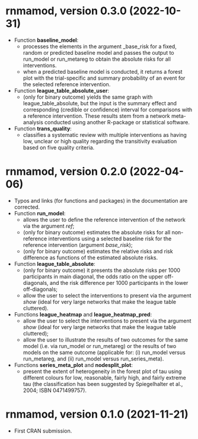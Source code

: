 # rnmamod, version 0.3.0 (2022-10-31)

 * Function __baseline_model__:
   - processes the elements in the argument _base_risk for a fixed, random or 
   predicted baseline model and passes the output to run_model or run_metareg to 
   obtain the absolute risks for all interventions.
   - when a predicted baseline model is conducted, it returns a forest plot with
   the trial-specific and summary probability of an event for the selected
   reference intervention.
 * Function __league_table_absolute_user__:
   - (only for binary outcome) yields the same graph with league_table_absolute,
   but the input is the summary effect and corresponding (credible or 
   confidence) interval for comparisons with a reference intervention. These
   results stem from a network meta-analysis conducted using another R-package 
   or statistical software.
 * Function __trans_quality__:
   - classifies a systematic review with multiple interventions as having low, 
   unclear or high quality regarding the transitivity evaluation based on five
   quality criteria.

# rnmamod, version 0.2.0 (2022-04-06)

 * Typos and links (for functions and packages) in the documentation are 
 corrected.
 * Function __run_model__:
   - allows the user to define the reference intervention of the network via the
   argument _ref_;
   - (only for binary outcome) estimates the absolute risks for all 
   non-reference interventions using a selected baseline risk for the reference 
   intervention (argument _base_risk_); 
   - (only for binary outcome) estimates the relative risks and risk difference 
   as functions of the estimated absolute risks.
 * Function __league_table_absolute__:
   - (only for binary outcome) it presents the absolute risks per 1000 
   participants in main diagonal, the odds ratio on the upper off-diagonals, and 
   the risk difference per 1000 participants in the lower off-diagonals;
   - allow the user to select the interventions to present via the argument 
   _show_ (ideal for very large networks that make the league table cluttered).
 * Functions __league_heatmap__ and __league_heatmap_pred__:
   - allow the user to select the interventions to present via the argument 
   _show_ (ideal for very large networks that make the league table cluttered);
   - allow the user to illustrate the results of two outcomes for the same model
   (i.e. via run_model or run_metareg) or the results of two models on the same 
   outcome (applicable for: (i) run_model versus run_metareg, and (ii) run_model 
   versus run_series_meta).
 * Functions __series_meta_plot__ and __nodesplit_plot__:
   - present the extent of heterogeneity in the forest plot of tau using 
   different colours for low, reasonable, fairly high, and fairly extreme tau 
   (the classification has been suggested by Spiegelhalter et al., 2004; 
   ISBN 0471499757).

# rnmamod, version 0.1.0 (2021-11-21)

 - First CRAN submission.
